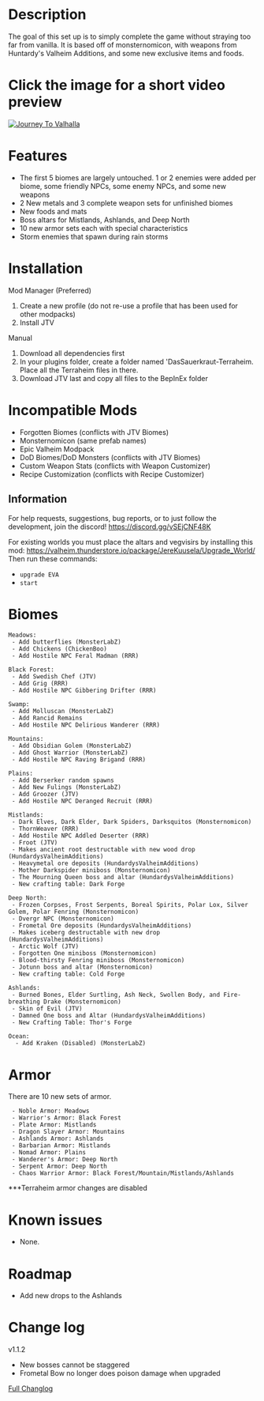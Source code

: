 # Description
The goal of this set up is to simply complete the game without straying too far from vanilla. It is based off of monsternomicon, with weapons from Huntardy's Valheim Additions, and some new exclusive items and foods.

# Click the image for a short video preview
[![Journey To Valhalla](https://img.youtube.com/vi/_GIE1Z5R2Ew/0.jpg)](https://www.youtube.com/watch?v=_GIE1Z5R2Ew)

# Features
 - The first 5 biomes are largely untouched. 1 or 2 enemies were added per biome, some friendly NPCs, some enemy NPCs, and some new weapons
 - 2 New metals and 3 complete weapon sets for unfinished biomes
 - New foods and mats
 - Boss altars for Mistlands, Ashlands, and Deep North
 - 10 new armor sets each with special characteristics
 - Storm enemies that spawn during rain storms

# Installation
Mod Manager (Preferred)
 1. Create a new profile (do not re-use a profile that has been used for other modpacks)
 2. Install JTV

Manual
 1. Download all dependencies first
 2. In your plugins folder, create a folder named 'DasSauerkraut-Terraheim. Place all the Terraheim files in there.
 3. Download JTV last and copy all files to the BepInEx folder

# Incompatible Mods
 - Forgotten Biomes (conflicts with JTV Biomes)
 - Monsternomicon (same prefab names)
 - Epic Valheim Modpack
 - DoD Biomes/DoD Monsters (conflicts with JTV Biomes)
 - Custom Weapon Stats (conflicts with Weapon Customizer)
 - Recipe Customization (conflicts with Recipe Customizer)

## Information
For help requests, suggestions, bug reports, or to just follow the development, join the discord! https://discord.gg/vSEjCNF48K

For existing worlds you must place the altars and vegvisirs by installing this mod: https://valheim.thunderstore.io/package/JereKuusela/Upgrade_World/
Then run these commands:

- `upgrade EVA`
- `start`


# Biomes
```
Meadows:
 - Add butterflies (MonsterLabZ)
 - Add Chickens (ChickenBoo)
 - Add Hostile NPC Feral Madman (RRR) 
```
```
Black Forest:
 - Add Swedish Chef (JTV)
 - Add Grig (RRR)
 - Add Hostile NPC Gibbering Drifter (RRR)
```
```
Swamp:
 - Add Molluscan (MonsterLabZ)
 - Add Rancid Remains
 - Add Hostile NPC Delirious Wanderer (RRR)
```
```
Mountains:
 - Add Obsidian Golem (MonsterLabZ)
 - Add Ghost Warrior (MonsterLabZ)
 - Add Hostile NPC Raving Brigand (RRR)
```
```
Plains:
 - Add Berserker random spawns
 - Add New Fulings (MonsterLabZ)
 - Add Groozer (JTV)
 - Add Hostile NPC Deranged Recruit (RRR)
```
```
Mistlands:
 - Dark Elves, Dark Elder, Dark Spiders, Darksquitos (Monsternomicon)
 - ThornWeaver (RRR)
 - Add Hostile NPC Addled Deserter (RRR)
 - Froot (JTV)
 - Makes ancient root destructable with new wood drop (HundardysValheimAdditions)
 - Heavymetal ore deposits (HundardysValheimAdditions)
 - Mother Darkspider miniboss (Monsternomicon)
 - The Mourning Queen boss and altar (HundardysValheimAdditions)
 - New crafting table: Dark Forge
```
```
Deep North:
 - Frozen Corpses, Frost Serpents, Boreal Spirits, Polar Lox, Silver Golem, Polar Fenring (Monsternomicon)
 - Dvergr NPC (Monsternomicon)
 - Frometal Ore deposits (HundardysValheimAdditions)
 - Makes iceberg destructable with new drop (HundardysValheimAdditions)
 - Arctic Wolf (JTV)
 - Forgotten One miniboss (Monsternomicon)
 - Blood-thirsty Fenring miniboss (Monsternomicon)
 - Jotunn boss and altar (Monsternomicon)
 - New crafting table: Cold Forge
```
```
Ashlands:
 - Burned Bones, Elder Surtling, Ash Neck, Swollen Body, and Fire-breathing Drake (Monsternomicon)
 - Skin of Evil (JTV)
 - Damned One boss and Altar (HundardysValheimAdditions)
 - New Crafting Table: Thor's Forge
```
```
Ocean:
  - Add Kraken (Disabled) (MonsterLabZ)
 ```

# Armor
There are 10 new sets of armor.
```
 - Noble Armor: Meadows
 - Warrior's Armor: Black Forest
 - Plate Armor: Mistlands
 - Dragon Slayer Armor: Mountains
 - Ashlands Armor: Ashlands
 - Barbarian Armor: Mistlands
 - Nomad Armor: Plains
 - Wanderer's Armor: Deep North
 - Serpent Armor: Deep North
 - Chaos Warrior Armor: Black Forest/Mountain/Mistlands/Ashlands
```
***Terraheim armor changes are disabled

# Known issues
 - None.

# Roadmap
- Add new drops to the Ashlands

# Change log
v1.1.2
 - New bosses cannot be staggered
 - Frometal Bow no longer does poison damage when upgraded

[Full Changlog](https://github.com/thedefside/journey_to_valhalla/blob/master/Changelog.txt)